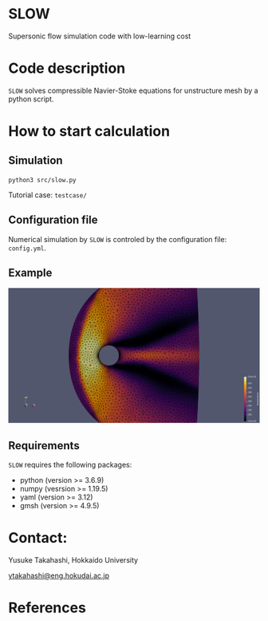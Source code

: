 # SLOW
Supersonic flow simulation code with low-learning cost


# Code description

`SLOW` solves compressible Navier-Stoke equations for unstructure mesh by a python script.


# How to start calculation

## Simulation

```console
python3 src/slow.py
```

Tutorial case: `testcase/`


## Configuration file

Numerical simulation by `SLOW` is controled by the configuration file: `config.yml`.

## Example

![Temperature distribution around sphere at supersonic flow.\label{fig:temperature}](figure/sphere.1000.png)

## Requirements

`SLOW` requires the following packages:
- python (version >= 3.6.9)
- numpy (vesrsion >= 1.19.5)
- yaml (version >= 3.12)
- gmsh (version >= 4.9.5)


# Contact:

Yusuke Takahashi, Hokkaido University

ytakahashi@eng.hokudai.ac.jp


# References
